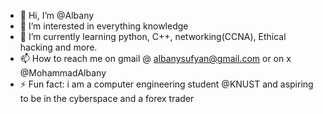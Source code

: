 - 👋 Hi, I’m @Albany
- 👀 I’m interested in everything knowledge
- 🌱 I’m currently learning python, C++, networking(CCNA), Ethical hacking and more.
- 📫 How to reach me on gmail @ albanysufyan@gmail.com or on x @MohammadAlbany
- ⚡ Fun fact: i am a computer engineering student @KNUST and aspiring to be in the cyberspace and a forex trader 

<!---
AlbanyJ/AlbanyJ is a ✨ special ✨ repository because its `README.md` (this file) appears on your GitHub profile.
You can click the Preview link to take a look at your changes.
--->
